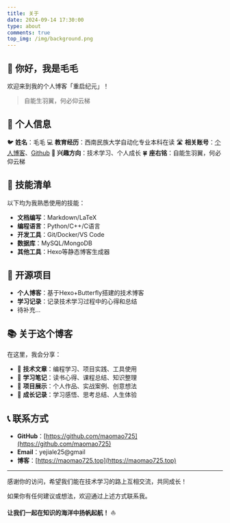 ```yaml
---
title: 关于
date: 2024-09-14 17:30:00
type: about
comments: true
top_img: /img/background.png
---
```


## 👋 你好，我是毛毛

欢迎来到我的个人博客「重启纪元」！

> 自能生羽翼，何必仰云梯

## 🎯 个人信息

🐦 **姓名**：毛毛
💻 **教育经历**：西南民族大学自动化专业本科在读
🛣️ **相关账号**：[个人博客](https://maomao725.top)、[Github](https://github.com/maomao725)
💚 **兴趣方向**：技术学习、个人成长
🍀 **座右铭**：自能生羽翼，何必仰云梯

## 🔧 技能清单

以下均为我熟悉使用的技能：

- **文档编写**：Markdown/LaTeX
- **编程语言**：Python/C++/C语言
- **开发工具**：Git/Docker/VS Code
- **数据库**：MySQL/MongoDB
- **其他工具**：Hexo等静态博客生成器

## 🌟 开源项目

- **个人博客**：基于Hexo+Butterfly搭建的技术博客
- **学习记录**：记录技术学习过程中的心得和总结
- 待补充...

## 📚 关于这个博客

在这里，我会分享：

- 📝 **技术文章**：编程学习、项目实践、工具使用
- 💭 **学习笔记**：读书心得、课程总结、知识整理
- 🚀 **项目展示**：个人作品、实战案例、创意想法
- 🌱 **成长记录**：学习感悟、思考总结、人生体验

## 📞 联系方式

- **GitHub**：[https://github.com/maomao725](https://github.com/maomao725)
- **Email**：yejiale25@gmail
- **博客**：[https://maomao725.top](https://maomao725.top)

---

感谢你的访问，希望我们能在技术学习的路上互相交流，共同成长！

如果你有任何建议或想法，欢迎通过上述方式联系我。

**让我们一起在知识的海洋中扬帆起航！** ⛵